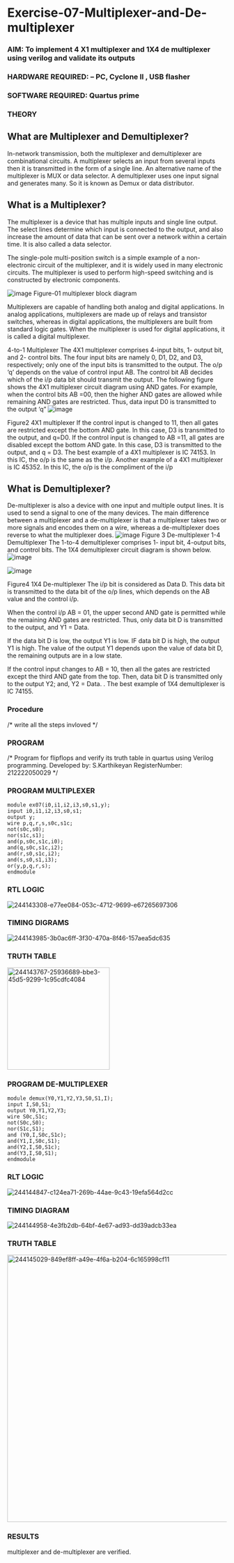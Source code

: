 # Exercise-07-Multiplexer-and-De-multiplexer
### AIM: To implement 4 X1 multiplexer and 1X4 de multiplexer using verilog and validate its outputs
### HARDWARE REQUIRED:  – PC, Cyclone II , USB flasher
### SOFTWARE REQUIRED:   Quartus prime
### THEORY 

## What are Multiplexer and Demultiplexer?
In-network transmission, both the multiplexer and demultiplexer are combinational circuits. A multiplexer selects an input from several inputs then it is transmitted in the form of a single line. An alternative name of the multiplexer is MUX or data selector. A demultiplexer uses one input signal and generates many. So it is known as Demux or data distributor.

## What is a Multiplexer?
The multiplexer is a device that has multiple inputs and single line output. The select lines determine which input is connected to the output, and also increase the amount of data that can be sent over a network within a certain time. It is also called a data selector.

The single-pole multi-position switch is a simple example of a non-electronic circuit of the multiplexer, and it is widely used in many electronic circuits. The multiplexer is used to perform high-speed switching and is constructed by electronic components.

![image](https://user-images.githubusercontent.com/36288975/170912485-73c395c7-23c0-4e78-a53d-a2f0d07d9662.png)
          Figure-01 multiplexer block diagram 

Multiplexers are capable of handling both analog and digital applications. In analog applications, multiplexers are made up of relays and transistor switches, whereas in digital applications, the multiplexers are built from standard logic gates. When the multiplexer is used for digital applications, it is called a digital multiplexer.

4-to-1 Multiplexer
The 4X1 multiplexer comprises 4-input bits, 1- output bit, and 2- control bits. The four input bits are namely 0, D1, D2, and D3, respectively; only one of the input bits is transmitted to the output. The o/p ‘q’ depends on the value of control input AB. The control bit AB decides which of the i/p data bit should transmit the output. The following figure shows the 4X1 multiplexer circuit diagram using AND gates. For example, when the control bits AB =00, then the higher AND gates are allowed while remaining AND gates are restricted. Thus, data input D0 is transmitted to the output ‘q”
![image](https://user-images.githubusercontent.com/36288975/170912568-3598c60a-5035-41f3-b0c4-ccedba13aca5.png)


Figure2 4X1 multiplexer 
If the control input is changed to 11, then all gates are restricted except the bottom AND gate. In this case, D3 is transmitted to the output, and q=D0. If the control input is changed to AB =11, all gates are disabled except the bottom AND gate. In this case, D3 is transmitted to the output, and q = D3. The best example of a 4X1 multiplexer is IC 74153. In this IC, the o/p is the same as the i/p. Another example of a 4X1 multiplexer is IC 45352. In this IC, the o/p is the compliment of the i/p


## What is Demultiplexer?
De-multiplexer is also a device with one input and multiple output lines. It is used to send a signal to one of the many devices. The main difference between a multiplexer and a de-multiplexer is that a multiplexer takes two or more signals and encodes them on a wire, whereas a de-multiplexer does reverse to what the multiplexer does.
![image](https://user-images.githubusercontent.com/36288975/170912606-a30e4b74-1726-4430-b245-2c3c3d9c232d.png)
Figure 3 De-multiplexer 
1-4 Demultiplexer
The 1-to-4 demultiplexer comprises 1- input bit, 4-output bits, and control bits. The 1X4 demultiplexer circuit diagram is shown below.![image](https://user-images.githubusercontent.com/36288975/170912683-00fb746a-1d45-4023-91d1-3a70b841073c.png)

![image](https://user-images.githubusercontent.com/36288975/170912741-7cbd52af-7e0d-4be3-b5c6-6fb9c4eca7c9.png)

Figure4 1X4 De-multiplexer 
The i/p bit is considered as Data D. This data bit is transmitted to the data bit of the o/p lines, which depends on the AB value and the control i/p.

When the control i/p AB = 01, the upper second AND gate is permitted while the remaining AND gates are restricted. Thus, only data bit D is transmitted to the output, and Y1 = Data.

If the data bit D is low, the output Y1 is low. IF data bit D is high, the output Y1 is high. The value of the output Y1 depends upon the value of data bit D, the remaining outputs are in a low state.

If the control input changes to AB = 10, then all the gates are restricted except the third AND gate from the top. Then, data bit D is transmitted only to the output Y2; and, Y2 = Data. . The best example of 1X4 demultiplexer is IC 74155.

 
 
### Procedure

/* write all the steps invloved */



### PROGRAM 
/*
Program for flipflops  and verify its truth table in quartus using Verilog programming.
Developed by: S.Karthikeyan
RegisterNumber:  212222050029
*/

### PROGRAM MULTIPLEXER
```
module ex07(i0,i1,i2,i3,s0,s1,y);
input i0,i1,i2,i3,s0,s1;
output y;
wire p,q,r,s,s0c,s1c;
not(s0c,s0);
nor(s1c,s1);
and(p,s0c,s1c,i0);
and(q,s0c,s1c,i2);
and(r,s0,s1c,i2);
and(s,s0,s1,i3);
or(y,p,q,r,s);
endmodule
```



### RTL LOGIC  
![244143308-e77ee084-053c-4712-9699-e67265697306](https://github.com/Karthi2603/Exercise-07-Multiplexer-and-De-multiplexer/assets/130553768/6d7f07cf-f51f-458a-a107-5fbe8d8838c7)








### TIMING DIGRAMS  
![244143985-3b0ac6ff-3f30-470a-8f46-157aea5dc635](https://github.com/Karthi2603/Exercise-07-Multiplexer-and-De-multiplexer/assets/130553768/a43d795f-00cc-4523-a2db-468d40c1f149)

### TRUTH TABLE
<img width="235" alt="244143767-25936689-bbe3-45d5-9299-1c95cdfc4084" src="https://github.com/Karthi2603/Exercise-07-Multiplexer-and-De-multiplexer/assets/130553768/5eb0c509-9ff7-4b12-9e18-ef2adff1059e">


### PROGRAM DE-MULTIPLEXER
```
module demux(Y0,Y1,Y2,Y3,S0,S1,I);
input I,S0,S1;
output Y0,Y1,Y2,Y3;
wire S0c,S1c;
not(S0c,S0);
nor(S1c,S1);
and (Y0,I,S0c,S1c);
and(Y1,I,S0c,S1);
and(Y2,I,S0,S1c);
and(Y3,I,S0,S1);
endmodule
```
### RLT LOGIC

![244144847-c124ea71-269b-44ae-9c43-19efa564d2cc](https://github.com/Karthi2603/Exercise-07-Multiplexer-and-De-multiplexer/assets/130553768/4d093b48-0198-4f0d-b035-db8d8eafc51d)

### TIMING DIAGRAM
![244144958-4e3fb2db-64bf-4e67-ad93-dd39adcb33ea](https://github.com/Karthi2603/Exercise-07-Multiplexer-and-De-multiplexer/assets/130553768/3e050fc5-87df-4103-aab8-8e6ae01c5856)



### TRUTH TABLE 

<img width="614" alt="244145029-849ef8ff-a49e-4f6a-b204-6c165998cf11" src="https://github.com/Karthi2603/Exercise-07-Multiplexer-and-De-multiplexer/assets/130553768/89eb5b6c-b838-4985-8166-c1b05a08f0f4">





### RESULTS 
multiplexer and de-multiplexer are verified.
